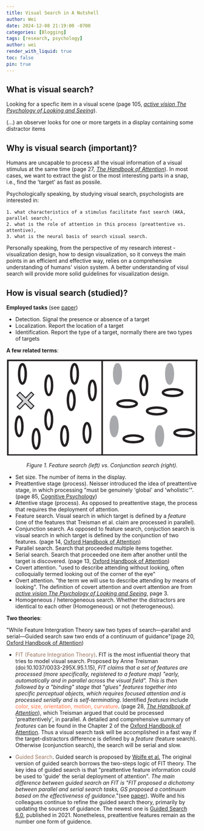 ```yaml
---
title: Visual Search in A Nutshell
author: Wei
date: 2024-12-08 21:19:00 -0700
categories: [Blogging]
tags: [research, psychology]
author: wei
render_with_liquid: true
toc: false
pin: true
---
```


## What is visual search?
Looking for a specfic item in a visual scene (page 105, [*active vision The Psychology of Looking and Seeing*](https://doi.org/10.1093/acprof:oso/9780198524793.001.0001)). 

(...) an observer looks for one or more targets in a display containing some distractor items

## Why is visual search (important)?
Humans are uncapable to process all the visual information of a visual stimulus at the same time (page 27, [*The Handbook of Attention*](https://doi.org/10.7551/mitpress/10033.003.0004)). In most cases, we want to extract the gist or the most interesting parts in a snap, i.e., find the 'target' as fast as possile. 

Psychologically speaking, by studying visual search, psychologists are interested in:

    1. what characteristics of a stimulus facilitate fast search (AKA, parallel search),
    2. what is the role of attention in this process (preattentive vs. attentive),
    3. what is the neural basis of search visual search.

Personally speaking, from the perspective of my research interest - visualization design, how to design visualization, so it conveys the main points in an efficient and effective way, relies on a comprehensive understanding of humans' vision system. A better understanding of visul search will provide more solid guidelines for visualization design.     


## How is visual search (studied)?
**Employed tasks** (see [paper](https://doi.org/10.1037/a0012780))
- Detection. Signal the presence or absence of a target
- Localization. Report the location of a target
- Identification. Report the type of a target, normally there are two types of targets


**A few related terms**:

![Figure 1. Feature search (left) vs. Conjunction search (right). ](/assets/img/postImgs/featuresearch.png) 
<div style="text-align:center;">
<p style="font-style:italic;">Figure 1. Feature search (left) vs. Conjunction search (right).</p>
</div>

- Set size. The number of items in the display.
- Preattentive stage (process).  Neisser introduced the idea of preattentive stage, in which processing "must be genuinely 'global' and 'wholistic'". (page 85, [Cognitive Psychology](https://doi.org/10.4324/9781315736174)) 
- Attentive stage (process). As opposed to preattentive stage, the process that requires the deployment of attention.
- Feature search. Visual search in which target is defined by a *feature* (one of the features that Treisman et al. claim are processed in parallel).
- Conjunction search. As opposed to feature search, conjuction search is visual search in which target is defined by the conjunction of two features. (page 14, [Oxford Handbook of Attention](https://doi.org/10.1093/oxfordhb/9780199675111.013.002)) 
- Parallel search. Search that proceeded multiple items together.
- Serial search. Search that proceeded one item after another until the target is discovered. (page 13, [Oxford Handbook of Attention](https://doi.org/10.1093/oxfordhb/9780199675111.013.002)) 
- Covert attention. "used to describe attending without looking, often colloquially termed looking out of the corner of the eye"
- Overt attention. "the term we will use to describe attending by means of looking". The definition of covert attention and overt attention are from [*active vision The Psychology of Looking and Seeing*](https://doi.org/10.1093/acprof:oso/9780198524793.001.0001), page 3.
- Homogeneous / heterogeneous search. Whether the distractors are identical to each other (Homogeneous) or not (heterogeneous).


**Two theories**:

"While Feature Intergration Theory saw two types of search—parallel and serial—Guided search saw two ends of a continuum of guidance"(page 20, [Oxford Handbook of Attention](https://doi.org/10.1093/oxfordhb/9780199675111.013.002)) 

- <span style="color:#9c755f">FIT (Feature Integration Theory)</span>. FIT is the most influential theory that tries to model visual search. Proposed by Anne Treisman (doi:10.1037/0033-295X.95.1.15), _FIT claims that a set of *features* are processed (more specifically, registered to a feature map) "early, automatically and in parallel across the visual field". This is then followed by a "binding" stage that "glues" features together into specific perceptual objects, which requires focused attention and is processed serially and is self-terminating_. Identified *features* include <span style="color:#FF7043">color, size, orientation, motion, curvature</span>. (page 28, [*The Handbook of Attention*](https://doi.org/10.7551/mitpress/10033.003.0004)), which Treisman argued that could be processed 'preattentively', in parallel. A detailed and comprehensive summary of _features_ can be found in the Chapter 2 of the [Oxford Handbook of Attention](https://doi.org/10.1093/oxfordhb/9780199675111.001.0001).   Thus a visual search task will be accomplished in a fast way if the target-distractors difference is defined by a *feature* (feature search). Otherwise (conjunction search), the search will be serial and slow.  


- <span style="color:#9c755f">Guided Search</span>. Guided search is proposed by [Wolfe et al.](https://doi.org/10.1037/0096-1523.15.3.419) The original version of guided search borrows the two-steps logic of FIT theory. The key idea of guided search is that "preattentive feature information could be used to 'guide' the serial deployment of attention". _The main difference between guided search an FIT is "FIT proposed a dichotomy between parallel and serial search tasks, GS proposed a continuum based on the effectiveness of guidance_."(see [paper](https://doi.org/10.3758/s13423-020-01859-9)). Wolfe and his colleagues continue to refine the guided search theory, primarily by updating the sources of guidance. The newest one is [Guided Search 6.0](https://doi.org/10.3758/s13423-020-01859-9), published in 2021. Nonetheless, preattentive features remain as the number one form of guidence.












